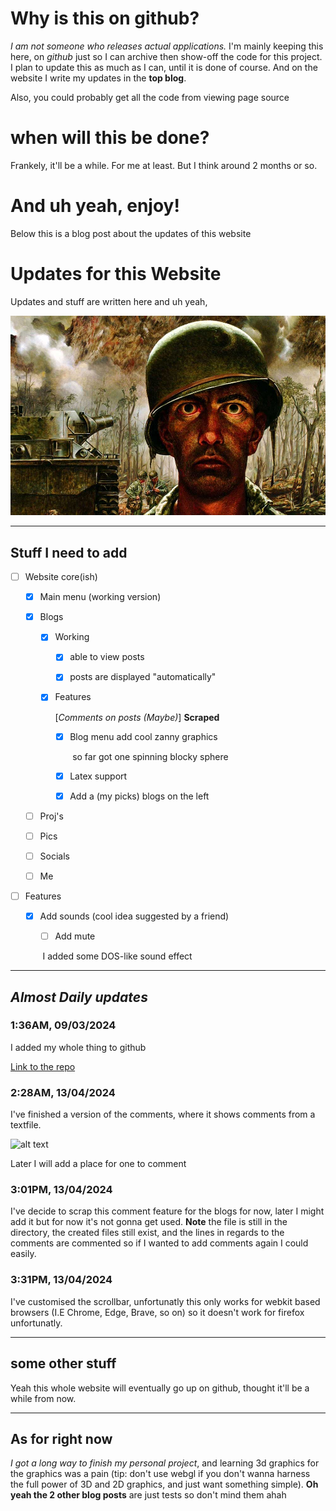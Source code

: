 # Why is this on github?
_I am not someone who releases actual applications._
I'm mainly keeping this here, on _github_ just so I can archive then show-off the code for this project. I plan to update this as much as I can, until it is done of course. And on the website I write my updates in the **top blog**.

Also, you could probably get all the code from viewing page source

# when will this be done?
Frankely, it'll be a while. For me at least. But I think around 2 months or so.

# And uh yeah, enjoy! 
Below this is a blog post about the updates of this website

# Updates for this Website

Updates and stuff are written here and uh yeah,

![](https://raw.githubusercontent.com/firecroc635/Personal-Website/main/Pages/Blog/Blog%20posts/Converted%20html%20file/assets/Tom_Lea_-_2000_Yard_Stare-1701822450.jpg)

------

## Stuff I need to add

- [ ] Website core(ish)

  - [x] Main menu (working version)

  - [x] Blogs 

    - [x] Working

      - [x] able to view posts
      
      - [x] posts are displayed "automatically"

    - [x] Features

      [*Comments on posts (Maybe)*] **Scraped**

      - [x] Blog  menu add cool zanny graphics

        ​	  so far got one spinning blocky sphere

      - [x] Latex support
      
      - [x] Add a (my picks) blogs on the left

  - [ ] Proj's

  - [ ] Pics

  - [ ] Socials

  - [ ] Me

- [ ] Features

  - [x] Add sounds (cool idea suggested by a friend)
  
    - [ ] Add mute
    
    ​	I added some DOS-like sound effect

------

## ***Almost Daily updates***

### 1:36AM,  09/03/2024

I added my whole thing to github

[Link to the repo](https://github.com/firecroc635/Personal-Website)

### 2:28AM,  13/04/2024

I've finished a version of the comments, where it shows comments from a textfile.

![alt text](https://raw.github.com/firecroc635/Personal-Website/tree/main/Pages/Blog/Blog%20posts/Converted%20html%20file/assets/Screenshot_20240313_022911.png)

Later I will add a place for one to comment

### 3:01PM,  13/04/2024

I've decide to scrap this comment feature for the blogs for now, later I might add it but for now it's not gonna get used. **Note** the file is still in the directory, the created files still exist, and the lines in regards to the comments are commented so if I wanted to add comments again I could easily.

### 3:31PM, 13/04/2024

I've customised the scrollbar, unfortunatly this only works for webkit based browsers (I.E Chrome, Edge, Brave, so on) so it doesn't work for firefox unfortunatly.

------

## some other stuff

Yeah this whole website will eventually go up on github, thought it'll be a while from now.

------

## As for right now

*I got a long way to finish my personal project*, and learning 3d graphics for the graphics was a pain (tip: don't use webgl if you don't wanna harness the full power of 3D and 2D graphics, and just want something simple). **Oh yeah the 2 other blog posts** are just tests so don't mind them ahah

